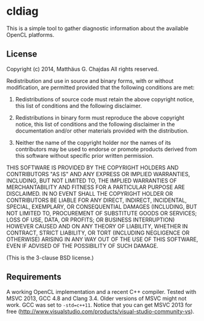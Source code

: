 # cldiag #

This is a simple tool to gather diagnostic information about  the available OpenCL platforms.

## License

Copyright (c) 2014, Matthäus G. Chajdas
All rights reserved.

Redistribution and use in source and binary forms, with or without modification, are permitted provided that the following conditions are met:

1. Redistributions of source code must retain the above copyright notice, this list of conditions and the following disclaimer.

2. Redistributions in binary form must reproduce the above copyright notice, this list of conditions and the following disclaimer in the documentation and/or other materials provided with the distribution.

3. Neither the name of the copyright holder nor the names of its contributors may be used to endorse or promote products derived from this software without specific prior written permission.

THIS SOFTWARE IS PROVIDED BY THE COPYRIGHT HOLDERS AND CONTRIBUTORS "AS IS" AND ANY EXPRESS OR IMPLIED WARRANTIES, INCLUDING, BUT NOT LIMITED TO, THE IMPLIED WARRANTIES OF MERCHANTABILITY AND FITNESS FOR A PARTICULAR PURPOSE ARE DISCLAIMED. IN NO EVENT SHALL THE COPYRIGHT HOLDER OR CONTRIBUTORS BE LIABLE FOR ANY DIRECT, INDIRECT, INCIDENTAL, SPECIAL, EXEMPLARY, OR CONSEQUENTIAL DAMAGES (INCLUDING, BUT NOT LIMITED TO, PROCUREMENT OF SUBSTITUTE GOODS OR SERVICES; LOSS OF USE, DATA, OR PROFITS; OR BUSINESS INTERRUPTION) HOWEVER CAUSED AND ON ANY THEORY OF LIABILITY, WHETHER IN CONTRACT, STRICT LIABILITY, OR TORT (INCLUDING NEGLIGENCE OR OTHERWISE) ARISING IN ANY WAY OUT OF THE USE OF THIS SOFTWARE, EVEN IF ADVISED OF THE POSSIBILITY OF SUCH DAMAGE.

(This is the 3-clause BSD license.)

## Requirements

A working OpenCL implementation and a recent C++ compiler. Tested with MSVC 2013, GCC 4.8 and Clang 3.4. Older versions of MSVC might not work. GCC was set to `-std=c++11`. Notice that you can get MSVC 2013 for free (http://www.visualstudio.com/products/visual-studio-community-vs).
